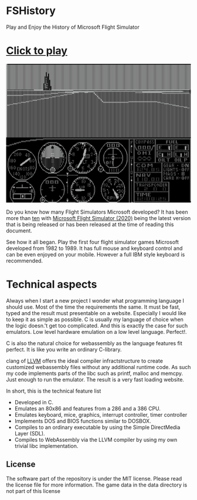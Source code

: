 FSHistory
=========

Play and Enjoy the History of Microsoft Flight Simulator

# **[Click to play][project demo]**

![web demonstration](images/slides.gif)

Do you know how many Flight Simulators Microsoft developed? It has been more than [ten](https://en.wikipedia.org/wiki/Microsoft_Flight_Simulator) with [Microsoft Flight Simulator (2020)](https://de.wikipedia.org/wiki/Microsoft_Flight_Simulator_(2020)) being the latest version that is being released or has been released at the time of reading this document. 

See how it all began. Play the first four flight simulator games Microsoft developed from 1982 to 1989. It has full mouse and keyboard control and can be even enjoyed on your mobile. However a full IBM style keyboard is recommended.

# Technical aspects

Always when I start a new project I wonder what programming language I should use. Most of the time the requirements the same. It must be fast, typed and the result must presentable on a website. Especially I would like to keep it as simple as possible. C is usually my language of choice when the logic doesn.'t get too complicated. And this is exactly the case for such emulators. Low level hardware emulation on a low level language. Perfect!. 

C is also the natural choice for webassembly as the language features fit perfect. It is like you write an ordinary C-library. 

clang of [LLVM](https://llvm.org/) offers the ideal compiler infractstructure to create customized webassembly files without any additional runtime code. As such my code implements parts of the libc such as printf, malloc and memcpy. Just enough to run the emulator. The result is a very fast loading website.

In short, this is the technical feature list

 * Developed in C.
 * Emulates an 80x86 and features from a 286 and a 386 CPU.
 * Emulates keyboard, mice, graphics, interrupt controller, timer controller
 * Implements DOS and BIOS functions similar to DOSBOX.
 * Compiles to an ordinary executable by using the Simple DirectMedia Layer (SDL).
 * Compiles to WebAssembly via the LLVM compiler by using my own trivial libc implementation.

## License

The software part of the repository is under the MIT license. Please read the license file for more information. The game data in the data directory is not part of this license

[project demo]: https://s-macke.github.io/FSHistory/

